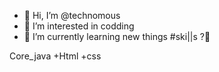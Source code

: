 - 👋 Hi, I’m @technomous
- 👀 I’m interested in codding
- 🌱 I’m currently learning new things
#ski||s ?🤔

Core_java
+Html
+css



